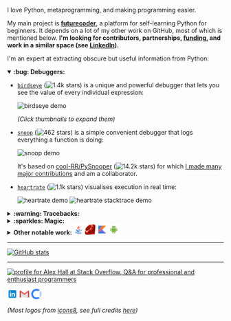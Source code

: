 I love Python, metaprogramming, and making programming easier.

My main project is [**futurecoder**](https://futurecoder.io/), a platform for self-learning Python for beginners. It depends on a lot of my other work on GitHub, most of which is mentioned below. **I'm looking for contributors, partnerships, [funding](https://opencollective.com/futurecoder), and work in a similar space (see <a href="https://www.linkedin.com/in/alex-hall-8532079a/">LinkedIn</a>).**

I'm an expert at extracting obscure but useful information from Python:

<details open>
<summary><b>:bug: Debuggers:</b></summary>
  
- [`birdseye`](https://birdseye.readthedocs.io/en/latest/) (![1.4k stars](https://img.shields.io/github/stars/alexmojaki/birdseye?label=%E2%AD%90&style=plastic)) is a unique and powerful debugger that lets you see the value of every individual expression:

  <img src="https://i.imgur.com/rtZEhHb.gif" width="64px" alt="birdseye demo"/>

  *(Click thumbnails to expand them)*

- [`snoop`](https://github.com/alexmojaki/snoop) (![462 stars](https://img.shields.io/github/stars/alexmojaki/snoop?label=%E2%AD%90&style=plastic)) is a simple convenient debugger that logs everything a function is doing:

  <img src="https://i.imgur.com/Enu7k0h.png" width="64px" alt="snoop demo"/>

  It's based on [cool-RR/PySnooper](https://github.com/cool-RR/PySnooper) (![14.2k stars](https://img.shields.io/github/stars/cool-RR/PySnooper?label=%E2%AD%90&style=plastic)) for which [I made many major contributions](https://github.com/cool-RR/PySnooper/pulls?q=author%3Aalexmojaki+is%3Amerged) and am a collaborator.

- [`heartrate`](https://github.com/alexmojaki/heartrate) (![1.1k stars](https://img.shields.io/github/stars/alexmojaki/heartrate?label=%E2%AD%90&style=plastic)) visualises execution in real time:

  <img src="https://media.giphy.com/media/H7wUw65MLvHLoX4sMW/giphy.gif" width="64px" alt="heartrate demo"/>

  <img src="https://media.giphy.com/media/VIQqY8yyjYkhNfwF29/giphy.gif" width="64px" alt="heartrate stacktrace demo"/>

</details>

<details>
<summary><b>:warning: Tracebacks:</b></summary>

- [`stack_data`](https://github.com/alexmojaki/stack_data) extracts data from stack frames and tracebacks, particularly to display more useful tracebacks than the default.
- I used `stack_data` to [overhaul tracebacks in **IPython**](https://github.com/ipython/ipython/pull/11886), adding several fixes and enhancements. In particular `stack_data` uses [`executing`](https://github.com/alexmojaki/executing) (discussed below) to highlight the precise operation which failed:

  <img src="https://user-images.githubusercontent.com/3627481/75476425-3e6b9280-59a3-11ea-9b6c-b9e099475a45.png" width="64px" alt="ipython traceback with highlighted operation demo"/>

- `stack_data` is also used to show excellent beginner-friendly tracebacks in [futurecoder](https://futurecoder.io/):

  <img src="https://raw.githubusercontent.com/alexmojaki/futurecoder/master/images/traceback.png" width="64px" alt="futurecoder traceback"/>

- I added an [integration for the **Sentry** Python client](https://docs.sentry.io/platforms/python/configuration/integrations/pure_eval/) to provide more information in tracebacks in error reports. It uses my library [`pure_eval`](https://github.com/alexmojaki/pure_eval), which evaluates simple expressions such as attributes while guaranteeing that no potentially problematic code is executed. `pure_eval` is also used by `stack_data`.

</details>

<details>
<summary><b>:sparkles: Magic:</b></summary>

- [`executing`](https://github.com/alexmojaki/executing) (![68 stars](https://img.shields.io/github/stars/alexmojaki/executing?label=%E2%AD%90&style=plastic)) can find the exact operation being executed by a frame. This is the only library that allows doing this reliably as it is a very hard problem. Many others have tried and failed.
- I used `executing` to overhaul [gruns/icecream](https://github.com/gruns/icecream/pull/33) (![2.3k stars](https://img.shields.io/github/stars/gruns/icecream?label=%E2%AD%90&style=plastic)) and [pwwang/python-varname](https://github.com/pwwang/python-varname/issues/3#issuecomment-616206560) (![81 stars](https://img.shields.io/github/stars/pwwang/python-varname?label=%E2%AD%90&style=plastic)), fixing several issues in the process. Both authors made me collaborators, and I've provided plenty of help since.
- [`sorcery`](https://github.com/alexmojaki/sorcery) (![285 stars](https://img.shields.io/github/stars/alexmojaki/sorcery?label=%E2%AD%90&style=plastic)) uses `executing` to provide several surprising magical functions.

</details>

<details>
<summary><b>Other notable work: <img src="images/icons8-java-48.png" width="24" alt="java"/> <img src="images/Ruby_logo.svg" width="24" alt="ruby"/> <img src="images/icons8-kotlin-50.png" width="24" alt="kotlin"/> <img src="images/icons8-android-os-50.png" width="24" alt="android"/> </b></summary>

- I use [`gristlabs/asttokens`](https://github.com/gristlabs/asttokens) (![86 stars](https://img.shields.io/github/stars/gristlabs/asttokens?label=%E2%AD%90&style=plastic)) in *all* the projects mentioned above! I've made [many significant contributions](https://github.com/gristlabs/asttokens/pulls?q=is%3Amerged+author%3Aalexmojaki) to it.
- <img src="images/flask.png" width="24" alt="flas"/> <img src="images/file_type_swagger_icon_130134.svg" width="24" alt="swagger"/>[`instant_api`](https://github.com/alexmojaki/instant_api) (![103 stars](https://img.shields.io/github/stars/alexmojaki/instant_api?label=%E2%AD%90&style=plastic)) is more metaprogramming, but based on type hints. It lets you instantly create an HTTP API with automatic type conversions, JSON RPC, and a Swagger UI. No other library makes this so easy. Inspired by FastAPI.
- <img src="images/icons8-java-48.png" width="24" alt="java"/> <img src="images/icons8-amazon-web-services-50.png" width="24" alt="aws"/>  <img src="images/icons8-amazon-s3-50.png" width="24" alt="s3"/> [`s3-stream-upload`](https://github.com/alexmojaki/s3-stream-upload) (![149 stars](https://img.shields.io/github/stars/alexmojaki/s3-stream-upload?label=%E2%AD%90&style=plastic)) lets you efficiently stream large amounts of data to AWS S3 in Java.
- <img src="images/Ruby_logo.svg" width="24" alt="ruby"/> <img src="images/icons8-google-sketchup-50.png" width="24" alt="sketchup"/> [SunHours](http://sunhoursplugin.com/) is a SketchUp plugin written in Ruby used by architects around the world to analyse and visualise how much sunlight hits a surface.
- <img src="images/icons8-kotlin-50.png" width="24" alt="kotlin"/> <img src="images/icons8-android-os-50.png" width="24" alt="android"/><img src="images/icons8-google-play-50.png" width="24" alt="google play store"/> [Quiggles](https://play.google.com/store/apps/details?id=com.alexmojaki.quiggles) is an Android app written in Kotlin that lets anyone draw beautiful animated patterns with ease.

</details>

----

[![GitHub stats](https://github-readme-stats.vercel.app/api?username=alexmojaki&show_icons=True&theme=tokyonight)](https://github.com/anuraghazra/github-readme-stats)

----

<a href="https://stackoverflow.com/users/2482744/alex-hall"><img src="https://stackoverflow.com/users/flair/2482744.png" width="208" height="58" alt="profile for Alex Hall at Stack Overflow, Q&amp;A for professional and enthusiast programmers" title="profile for Alex Hall at Stack Overflow, Q&amp;A for professional and enthusiast programmers"></a>

<a href="https://www.linkedin.com/in/alex-hall-8532079a/"><img src="images/icons8-linkedin-50.png" width="24" alt="linkedin"/></a> <a href="mailto:alex.mojaki@gmail.com"><img src="images/icons8-gmail-50.png" width="24" alt="email"/></a> <a href="https://opencollective.com/futurecoder"><img src="images/open-collective.svg" width="24" alt="opencollective"/></a>

*(Most logos from [icons8](https://icons8.com/), see full credits [here](https://github.com/alexmojaki/alexmojaki/tree/master/images))*
